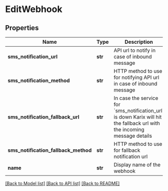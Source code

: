 # EditWebhook

## Properties
Name | Type | Description | Notes
------------ | ------------- | ------------- | -------------
**sms_notification_url** | **str** | API url to notify in case of inbound message | [optional] 
**sms_notification_method** | **str** | HTTP method to use for notifying API url in case of inbound message | [optional] 
**sms_notification_fallback_url** | **str** | In case the service for &#x60;sms_notification_url&#x60; is down Karix will hit the fallback url with the incoming message details  | [optional] 
**sms_notification_fallback_method** | **str** | HTTP method to use for fallback notification url | [optional] 
**name** | **str** | Display name of the webhook | [optional] 

[[Back to Model list]](../README.md#documentation-for-models) [[Back to API list]](../README.md#documentation-for-api-endpoints) [[Back to README]](../README.md)


